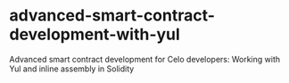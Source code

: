 # advanced-smart-contract-development-with-yul
Advanced smart contract development for Celo developers: Working with Yul and inline assembly in Solidity

